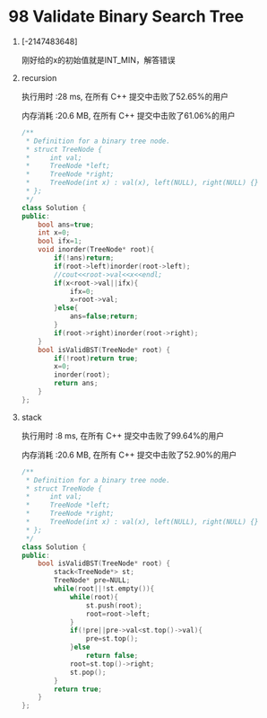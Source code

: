 # 98 Validate Binary Search Tree

1. [-2147483648] 

   刚好给的x的初始值就是INT_MIN，解答错误

2. recursion

   执行用时 :28 ms, 在所有 C++ 提交中击败了52.65%的用户

   内存消耗 :20.6 MB, 在所有 C++ 提交中击败了61.06%的用户

   ```c++
   /**
    * Definition for a binary tree node.
    * struct TreeNode {
    *     int val;
    *     TreeNode *left;
    *     TreeNode *right;
    *     TreeNode(int x) : val(x), left(NULL), right(NULL) {}
    * };
    */
   class Solution {
   public:
       bool ans=true;
       int x=0;
       bool ifx=1;
       void inorder(TreeNode* root){
           if(!ans)return;
           if(root->left)inorder(root->left);
           //cout<<root->val<<x<<endl;
           if(x<root->val||ifx){
               ifx=0;
               x=root->val;
           }else{
               ans=false;return;
           }
           if(root->right)inorder(root->right);
       }
       bool isValidBST(TreeNode* root) {
           if(!root)return true;
           x=0;
           inorder(root);
           return ans;
       }
   };
   ```
   
3. stack

   执行用时 :8 ms, 在所有 C++ 提交中击败了99.64%的用户

   内存消耗 :20.6 MB, 在所有 C++ 提交中击败了52.90%的用户

   ```c++
   /**
    * Definition for a binary tree node.
    * struct TreeNode {
    *     int val;
    *     TreeNode *left;
    *     TreeNode *right;
    *     TreeNode(int x) : val(x), left(NULL), right(NULL) {}
    * };
    */
   class Solution {
   public:
       bool isValidBST(TreeNode* root) {
           stack<TreeNode*> st;
           TreeNode* pre=NULL;
           while(root||!st.empty()){
               while(root){
                   st.push(root);
                   root=root->left;
               }
               if(!pre||pre->val<st.top()->val){
                   pre=st.top();
               }else
                   return false;
               root=st.top()->right;
               st.pop();
           }
           return true;
       }
   };
   ```